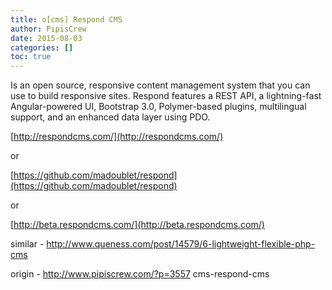 ```yaml
---
title: o[cms] Respond CMS
author: PipisCrew
date: 2015-08-03
categories: []
toc: true
---
```


Is an open source, responsive content management system that you can use to build responsive sites. Respond features a REST API, a lightning-fast Angular-powered UI, Bootstrap 3.0, Polymer-based plugins, multilingual support, and an enhanced data layer using PDO.

[http://respondcms.com/](http://respondcms.com/)

or

[https://github.com/madoublet/respond](https://github.com/madoublet/respond)

or

[http://beta.respondcms.com/](http://beta.respondcms.com/)

similar - [http://www.queness.com/post/14579/6-lightweight-flexible-php-cms ](http://www.queness.com/post/14579/6-lightweight-flexible-php-cms )

origin - http://www.pipiscrew.com/?p=3557 cms-respond-cms